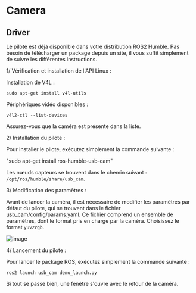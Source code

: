 # Camera

## Driver 

Le pilote est déjà disponible dans votre distribution ROS2 Humble. Pas besoin de télécharger un package depuis un site, il vous suffit simplement de suivre les différentes instructions.

1/ Vérification et installation de l'API Linux :

Installation de V4L :

```sudo apt-get install v4l-utils```

Périphériques vidéo disponibles :

```v4l2-ctl --list-devices```

Assurez-vous que la caméra est présente dans la liste.

2/ Installation du pilote :

Pour installer le pilote, exécutez simplement la commande suivante :

"sudo apt-get install ros-humble-usb-cam"

Les nœuds capteurs se trouvent dans le chemin suivant : ```/opt/ros/humble/share/usb_cam```.

3/ Modification des paramètres :

Avant de lancer la caméra, il est nécessaire de modifier les paramètres par défaut du pilote, qui se trouvent dans le fichier usb_cam/config/params.yaml. Ce fichier comprend un ensemble de paramètres, dont le format pris en charge par la caméra. Choisissez le format ```yuv2rgb```.

![image](Schema_principe.png)

4/ Lancement du pilote :

Pour lancer le package ROS, exécutez simplement la commande suivante :

```ros2 launch usb_cam demo_launch.py```

Si tout se passe bien, une fenêtre s'ouvre avec le retour de la caméra.
